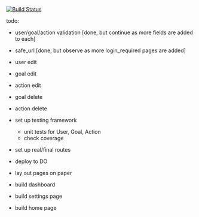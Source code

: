 [![Build Status](https://travis-ci.org/z-keith/maragi.svg?branch=master)](https://travis-ci.org/z-keith/maragi)

todo:
-	user/goal/action validation [done, but continue as more fields are added to each]
-	safe_url [done, but observe as more login_required pages are added]

-	user edit
-	goal edit
-	action edit

-	goal delete
-	action delete

-	set up testing framework
	-	unit tests for User, Goal, Action
	- 	check coverage

-	set up real/final routes
-	deploy to DO

-	lay out pages on paper
-	build dashboard
-	build settings page
-	build home page
